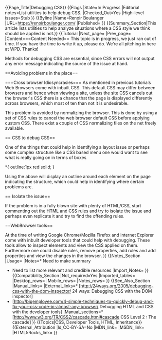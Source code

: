 {{Page_Title|Debugging CSS}}
{{Flags
|State=In Progress
|Editorial notes=List utilities to help debug CSS.
|Checked_Out=Yes
|High-level issues=Stub
}}
{{Byline
|Name=Renoir Boulanger
|URL=https://renoirboulanger.com/
|Published=
}}
{{Summary_Section|This article lists utilities to help analyze situations where a CSS style we think should be applied is not.}}
{{Tutorial
|Next_page=
|Prev_page=
|Content===Content Needed==
This topic is in progress, we just ran out of time. If you have the time to write it up, please do. We’re all pitching in here at WPD. Thanks!

Methods for debugging CSS are essential, since CSS errors will not output any error message indicating the source of the issue at hand. 

==Avoiding problems in the place==

===Cross browser Idiosyncrasies===
As mentioned in previous tutorials Web Browsers come with inbuilt CSS. This default CSS may differ between browsers and hence when viewing a site, unless the site CSS cancels out the browser's CSS there is a chance that the page is displayed differently across browsers, which most of ten than not it is undesirable.

This problem is avoided by normalizing the browser. This is done by using a set of CSS rules to cancel the web browser default CSS before applying custom CSS. There exist a couple of CSS normalizing files on the net freely available.



== CSS to debug CSS==

One of the things that could help in identifying a layout issue or perhaps some complex structure like a CSS based menu one would want to see what is really going on in terms of boxes.

<syntaxhighlight lang="css">*{
  outline:1px red solid; 
}</syntaxhighlight>

Using the above will display an outline around each element on the page indicating the structure, which could help in identifying where certain problems are.

== Isolate the issue==

If the problem is in a fully blown site with plenty of HTML/CSS, start commenting out the HTML and CSS rules and try to isolate the issue and perhaps even replicate it  and try to find the offending rules.

==WebBrowser tools==

At the time of writing Google Chrome/Mozilla Firefox and Internet Explorer come with inbuilt developer tools that could help with debugging. These tools allow to inspect elements and view the CSS applied on them. Furthermore one could disable rules, remove properties, add rules and add properties and view the changes in the browser.
}}
{{Notes_Section
|Usage=
|Notes=* Need to make summary
* Need to list more relevant and credible resources
|Import_Notes=
}}
{{Compatibility_Section
|Not_required=Yes
|Imported_tables=
|Desktop_rows=
|Mobile_rows=
|Notes_rows=
}}
{{See_Also_Section
|Manual_links=
|External_links=* [http://24ways.org/2005/debugging-css-with-the-dom-inspector/  24 ways: Debugging CSS with the DOM inspector]
* [http://bigemployee.com/4-simple-techniques-to-quickly-debug-and-fix-your-css-code-in-almost-any-browser/ Debugging HTML and CSS with the developer tools]
|Manual_sections=* [http://www.w3.org/TR/CSS2/cascade.html#cascade CSS Level 2 : The cascade]
}}
{{Topics|CSS, Developer Tools, HTML, Inheritance}}
{{External_Attribution
|Is_CC-BY-SA=No
|MDN_link=
|MSDN_link=
|HTML5Rocks_link=
}}